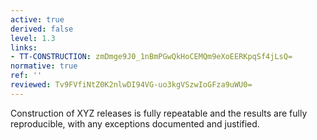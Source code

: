 ```yaml
---
active: true
derived: false
level: 1.3
links:
- TT-CONSTRUCTION: zmDmge9J0_1nBmPGwQkHoCEMQm9eXoEERKpqSf4jLsQ=
normative: true
ref: ''
reviewed: Tv9FVfiNtZ0K2nlwDI94VG-uo3kgVSzwIoGFza9uWU0=
---
```


Construction of XYZ releases is fully repeatable and the results are fully
reproducible, with any exceptions documented and justified.
